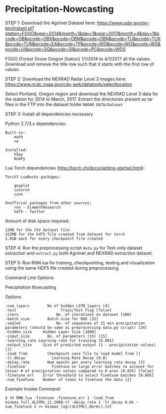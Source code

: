 # Precipitation-Nowcasting

STEP 1: Download the Agrimet Dataset here: https://www.usbr.gov/pn-bin/instant.pl?station=FOGO&year=2014&month=1&day=1&year=2017&month=4&day=1&pcode=OB&pcode=OBX&pcode=OBM&pcode=OBN&pcode=TU&pcode=TUX&pcode=TUN&pcode=EA&pcode=TP&pcode=WD&pcode=WG&pcode=WS&pcode=UI&pcode=SQ&pcode=SI&pcode=PC&pcode=WDS

FOGO (Forest Grove Oregon Station) 1/1/2014 to 4/1/2017 all the values. Download and remove the title row such that it starts with the first row of values.

STEP 2: Download the NEXRAD Radar Level 3 images here: https://www.ncdc.noaa.gov/cdo-web/datatools/selectlocation

Select Portland, Oregon region and download the NEXRAD Level 3 data for the station for 2014 to March, 2017. Extract the directories present as tar files in the FTP into the dataset folder `RADAR DATA/Dataset`

STEP 3: Install all dependencies necessary

Python 2.7/3.x dependencies:
    
    Built-in:
        math
        re
    
    Installed:
        h5py
        NumPy
    
Lua Torch dependencies (http://torch.ch/docs/getting-started.html):

    Torch7 LuaRocks packages:
        
        gnuplot
        cutorch
        cunn
    
    Unofficial packages from other sources:    
        rnn - ElementResearch
        hdf5 - Twitter
        
Amount of disk space required:

    12MB for the CSV dataset file
    322MB for the hdf5 file created from dataset for torch
    1.6GB each for every checkpoint file created
    
STEP 4: Run the preprocessing script `data.py` for Text-only dataset extraction and `extract.py` both Agrimet and NEXRAD extraction dataset.
 
STEP 5: Run RNN.lua for training, checkpointing, testing and visualization using the same HDF5 file created during preprocessing.
 
Command Line Options:

Precipitation Nowcasting

Options

    -num_layers        No of hidden LSTM layers [4]
    -test                    Train/Test Flag [false]
    -iters                 No. of iterations on dataset [100]
    -batch_size        Batch size for BGD [32]
    -seqlen                No. of sequences of 15 min precipitation parameters (should be same as preprocessing data.py script) [24]
    -hidden_size     Hidden Layer Size [1000]
    -input_size        No. of parameters (15) [15]
    -learning_rate Learning rate for training [0.001]
    -output_size     Size of predicted output (1 - precipitation values) [1]
    -load_from         Checkpoint save file to load model from []
    -lr_decay            Learning Rate Decay [0.8]
    -decay_rate        Num epochs per every learning rate decay [3]
    -finetune            Finetune on large error batches to account for lesser # of precipitation values compared to 0 prec (0.83%) [false]
    -finetune_err    Error threshold to select finetune batches [0.005]
    -num_finetune    Number of times to finetune the data [2]
    
Example Invoke Command:

    $ th RNN.lua -finetune -finetune_err 1 -load_from minmax_full_4LSTMs_11.2000.t7 -decay_rate 1 -lr_decay 0.01 -num_finetune 3 >> minmax_log\(4LSTMs\,Norm\).txt 

